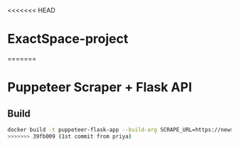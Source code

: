 <<<<<<< HEAD
# ExactSpace-project
=======
# Puppeteer Scraper + Flask API

## Build
```bash
docker build -t puppeteer-flask-app --build-arg SCRAPE_URL=https://news.ycombinator.com .
>>>>>>> 39fb009 (1st commit from priya)

